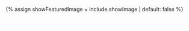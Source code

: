 {% assign showFeaturedImage = include.showImage | default: false %}

<div class="col-lg-4 col-md-6 mb-30px card-group">
    <div class="card h-100">
        <div class="card-body">
            <h6 class="card-title" style="margin-bottom:0 color: #white">
                <a class="text-dark" style="color:white" href="{{ site.baseurl }}{{ post.url }}">{{ post.title }}</a>
            </h6>
        </div>
    </div>
</div>